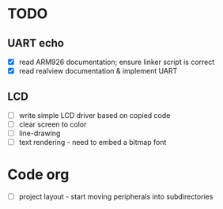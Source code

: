 # TODO

## UART echo

  - [x] read ARM926 documentation; ensure linker script is correct
  - [x] read realview documentation & implement UART

## LCD

  - [ ] write simple LCD driver based on copied code
  - [ ] clear screen to color
  - [ ] line-drawing
  - [ ] text rendering - need to embed a bitmap font

# Code org

  - [ ] project layout - start moving peripherals into subdirectories
